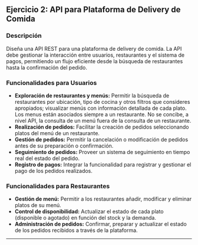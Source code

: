 ## Ejercicio 2: API para Plataforma de Delivery de Comida

### Descripción
Diseña una API REST para una plataforma de delivery de comida. La API debe gestionar la interacción entre usuarios, restaurantes y el sistema de pagos, permitiendo un flujo eficiente desde la búsqueda de restaurantes hasta la confirmación del pedido.

### Funcionalidades para Usuarios
- **Exploración de restaurantes y menús:** Permitir la búsqueda de restaurantes por ubicación, tipo de cocina y otros filtros que consideres apropiados; visualizar menús con información detallada de cada plato. Los menus están asociados siempre a un restaurante. No se concibe, a nivel API, la consulta de un menú fuera de la consulta de un restaurante.
- **Realización de pedidos:** Facilitar la creación de pedidos seleccionando platos del menú de un restaurante.
- **Gestión de pedidos:** Permitir la cancelación o modificación de pedidos antes de su preparación o confirmación.
- **Seguimiento de pedidos:** Proveer un sistema de seguimiento en tiempo real del estado del pedido.
- **Registro de pagos:** Integrar la funcionalidad para registrar y gestionar el pago de los pedidos realizados.

### Funcionalidades para Restaurantes
- **Gestión de menú:** Permitir a los restaurantes añadir, modificar y eliminar platos de su menú.
- **Control de disponibilidad:** Actualizar el estado de cada plato (disponible o agotado) en función del stock y la demanda.
- **Administración de pedidos:** Confirmar, preparar y actualizar el estado de los pedidos recibidos a través de la plataforma.

---
